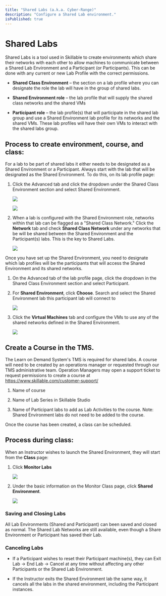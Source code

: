 ```yaml
---
title: "Shared Labs (a.k.a. Cyber-Range)"
description: "Configure a Shared Lab environment."
isPublished: true
---
```


# Shared Labs

Shared Labs is a tool used in Skillable to create environments which share
their networks with each other to allow machines to communicate between
a Shared Lab Environment and a Participant (or Participants). This can
be done with any current or new Lab Profile with the correct
permissions.

-   **Shared Class Environment** – the section on a lab profile where
    you can designate the role the lab will have in the group of shared
    labs.

-   **Shared Environment role** – the lab profile that will supply the
    shared class networks and the shared VMs

-   **Participant role** – the lab profile(s) that will participate in
    the shared lab group and use a Shared Environment lab profile for
    its networks and the shared VMs. These lab profiles will have their
    own VMs to interact with the shared labs group.

## Process to create environment, course, and class:
For a lab to be part of shared labs it either needs to be designated as
a Shared Environment or a Participant. Always start with the lab that
will be designated as the Shared Environment. To do this, on its lab
profile page:

1.  Click the Advanced tab and click the dropdown under the Shared Class
    Environment section and select Shared Environment.

    ![](./media/image1.png)
    
    ![](./media/image2.png)

1.  When a lab is configured with the Shared Environment role, networks
    within that lab can be flagged as a "Shared Class Network." Click
    the **Network** tab and check **Shared Class Network** under any
    networks that be will be shared between the Shared Environment and
    the Participant(s) labs. This is the key to Shared Labs.

    ![](./media/image3.png)

Once you have set up the Shared Environment, you need to designate which
lab profiles will be the participants that will access the Shared
Environment and its shared networks.

1.  On the Advanced tab of the lab profile page, click the dropdown in
    the Shared Class Environment section and select Participant.

2.  For **Shared Environment**, click **Choose**. Search and select the
    Shared Environment lab this participant lab will connect to

    ![](./media/image4.png)

1.  Click the **Virtual Machines** tab and configure the VMs to use any
    of the shared networks defined in the Shared Environment.

    ![](./media/image5.png)

## Create a Course in the TMS.
The Learn on Demand System's TMS is required for shared labs. A course will need to be
created by an operations manager or requested through our TMS administrative team. Operation Managers may open a support ticket to request permissions to create a course at https://www.skillable.com/customer-support/

1.  Name of course

2.  Name of Lab Series in Skillable Studio

3.  Name of Participant labs to add as Lab Activities to the course.
    Note: Shared Environment labs do not need to be added to the course.

Once the course has been created, a class can be scheduled.

## Process during class:
When an Instructor wishes to launch the Shared Environment, they will
start from the **Class** page:

1.  Click **Monitor Labs**

    ![](./media/monitor-labs-button.png)

1.  Under the basic information on the Monitor Class page, click
    **Shared Environment**.

    ![](./media/shared-environment-button.png)

### Saving and Closing Labs

All Lab Environments (Shared and Participant) can been saved and closed
as normal. The Shared Lab Networks are still available, even though a
Share Environment or Participant has saved their Lab.

### Canceling Labs

-   If a Participant wishes to reset their Participant machine(s), they
    can Exit Lab -&gt; End Lab -&gt; Cancel at any time without
    affecting any other Participants or the Shared Lab Environment.

-   If the Instructor exits the Shared Environment lab the same way, it
    cancels all the labs in the shared environment, including the
    Participant instances.
